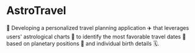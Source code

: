 
# AstroTravel


🚀 Developing a personalized travel planning application ✈️ that leverages users' astrological charts 🔮 to identify the most favorable travel dates 📅 based on planetary positions 🌌 and individual birth details 🗓️.

